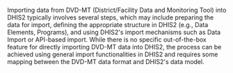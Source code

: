 Importing data from DVD-MT (District/Facility Data and Monitoring Tool) into DHIS2 typically involves several steps, which may include preparing the data for import, defining the appropriate structure in DHIS2 (e.g., Data Elements, Programs), and using DHIS2's import mechanisms such as Data Import or API-based import. While there is no specific out-of-the-box feature for directly importing DVD-MT data into DHIS2, the process can be achieved using general import functionalities in DHIS2 and requires some mapping between the DVD-MT data format and DHIS2's data model.

